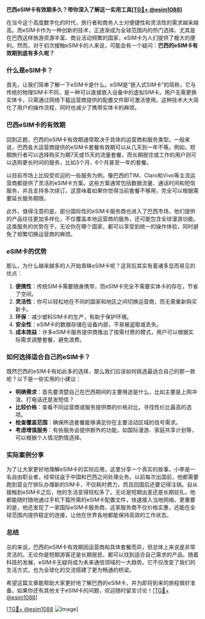 **巴西eSIM卡有效期多久？带你深入了解这一实用工具[[TG💪+ @esim1088](https://t.me/s/esim1088)]**

在当今这个高度数字化的时代，旅行者和商务人士对便捷性和灵活性的需求越来越高。而eSIM卡作为一种创新的技术，正逐渐成为全球范围内的热门选择。尤其是在巴西这样旅游资源丰富、商业活动频繁的国家，eSIM卡为人们提供了极大的便利。然而，对于初次接触eSIM卡的人来说，可能会有一个疑问：**巴西的eSIM卡有效期到底有多久呢？**

### 什么是eSIM卡？

首先，让我们简单了解一下eSIM卡是什么。eSIM是“嵌入式SIM卡”的简称，它与传统的物理SIM卡不同，是一种可以直接嵌入设备中的虚拟SIM卡。用户无需更换实体卡，只需通过网络下载运营商提供的配置文件即可激活使用。这种技术大大简化了用户的操作流程，同时也减少了携带实体卡的麻烦。

### 巴西eSIM卡的有效期

回到正题，巴西的eSIM卡有效期通常取决于具体的运营商和服务类型。一般来说，巴西各大运营商提供的eSIM卡套餐有效期可以从几天到一年不等。例如，短期旅行者可以选择购买为期7天或15天的流量套餐，而长期居住或工作的用户则可以选购更长时间的服务，比如3个月、6个月甚至一年的套餐。

以目前市场上比较受欢迎的一些服务为例，像巴西的TIM、Claro和Vivo等主流运营商都提供了灵活的eSIM卡方案。这些方案通常包括数据流量、通话时间和短信服务，并且支持多次续订。这意味着如果你觉得当前套餐不够用，完全可以根据需要延长服务期限。

此外，值得注意的是，部分国际性的eSIM卡服务商也进入了巴西市场，他们提供的产品往往更加多样化，不仅覆盖本地运营商的服务，还可能包含全球漫游功能。这类服务的优势在于，无论你在哪个国家，都可以享受到统一的操作体验，同时避免了频繁切换运营商的麻烦。

### eSIM卡的优势

那么，为什么越来越多的人开始青睐eSIM卡呢？这背后其实有着诸多显而易见的优点：

1. **便携性**：传统SIM卡需要随身携带，而eSIM卡完全不需要实体卡的存在，节省了空间。
2. **灵活性**：你可以轻松地在不同的国家和地区之间切换运营商，而无需重新购买新卡。
3. **环保**：减少塑料SIM卡的生产，有助于保护环境。
4. **安全性**：eSIM卡的数据存储在设备内部，不易被盗取或丢失。
5. **成本效益**：许多eSIM卡服务提供商推出了按需付费的模式，用户可以根据实际需求调整套餐，避免浪费。

### 如何选择适合自己的eSIM卡？

既然巴西的eSIM卡有如此多的选择，那么我们应该如何挑选最适合自己的那一款呢？以下是一些实用的小建议：

- **明确需求**：首先要清楚自己在巴西期间的主要用途是什么，比如主要是上网冲浪、打电话还是发短信？
- **比较价格**：查看不同运营商或服务提供商的价格对比，寻找性价比最高的选项。
- **检查覆盖范围**：确保所选套餐能够满足你在主要活动区域的信号需求。
- **考虑增值服务**：有些服务会提供额外的功能，如国际漫游、家庭共享计划等，可以根据个人情况酌情选择。

### 实际案例分享

为了让大家更好地理解eSIM卡的实际应用，这里分享一个真实的故事。小李是一名自由职业者，经常往返于中国和巴西之间处理业务。以前每次出国前，他都需要跑到营业厅排队办理新的SIM卡，不仅耗时费力，而且回国后还要记得注销。自从接触到eSIM卡之后，他的生活变得轻松多了。无论是短期出差还是长期驻扎，他都能随时随地通过手机下载所需的eSIM卡配置文件，快速接入当地网络。更重要的是，他还发现了一家国际eSIM卡服务商，这家服务商不仅价格实惠，还能在全球范围内提供稳定的连接，让他在世界各地都能保持高效的工作状态。

### 总结

总的来说，巴西的eSIM卡有效期因运营商和具体套餐而异，但总体上来说是非常灵活的。无论你是短期游客还是长期居民，都可以找到适合自己需求的产品。随着科技的发展，eSIM卡无疑将成为未来通信领域的一大趋势。它不仅改变了我们的生活方式，也为全球化的交流搭建了更为畅通的桥梁。

希望这篇文章能帮助大家更好地了解巴西的eSIM卡，并为即将到来的旅程做好准备。如果你还有其他关于eSIM卡的问题，欢迎随时留言讨论！[[TG💪+ @esim1088](https://t.me/s/esim1088)] 

[[TG💪+ @esim1088](https://t.me/s/esim1088) ![Image](https://i.postimg.cc/4NQfJmqS/Snipaste-2025-05-13-00-14-12.png)]